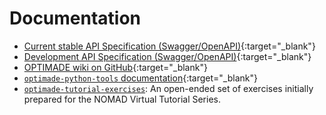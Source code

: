 # Documentation

- [Current stable API Specification (Swagger/OpenAPI)](https://petstore.swagger.io/?url=https://raw.githubusercontent.com/Materials-Consortia/OPTIMADE/master/schemas/openapi_schema.json){:target="_blank"}
- [Development API Specification (Swagger/OpenAPI)](https://petstore.swagger.io/?url=https://raw.githubusercontent.com/Materials-Consortia/OPTIMADE/develop/schemas/openapi_schema.json){:target="_blank"}
- [OPTIMADE wiki on GitHub](https://github.com/Materials-Consortia/OPTIMADE/wiki){:target="_blank"}
- [`optimade-python-tools` documentation](https://www.optimade.org/optimade-python-tools){:target="_blank"}
- [`optimade-tutorial-exercises`](https://github.com/Materials-Consortia/optimade-tutorial-exercises): An open-ended set of exercises initially prepared for the NOMAD Virtual Tutorial Series.
